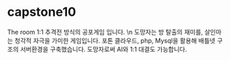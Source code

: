 # capstone10
The room 1:1 추격전 방식의 공포게임 입니다. \n
도망자는 방 탈출의 재미를, 살인마는 청각적 자극을 가미한 게임입니다.
포톤 클라우드, php, Mysql을 활용해 배틀넷 구조의 서버환경을 구축했습니다.
도망자로써 AI와 1:1 대결도 가능합니다.

